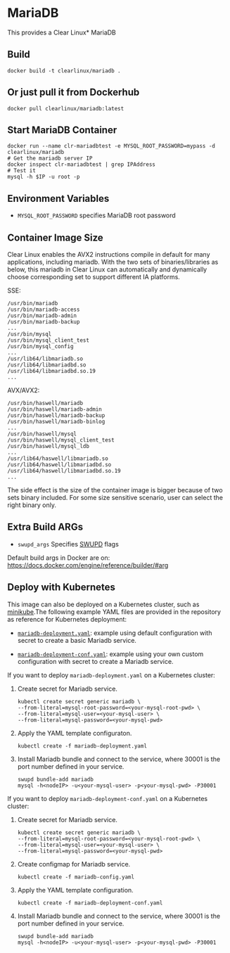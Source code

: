MariaDB
=======

This provides a Clear Linux* MariaDB

Build
-----
```
docker build -t clearlinux/mariadb .
```

Or just pull it from Dockerhub
---------------------------
```
docker pull clearlinux/mariadb:latest
```

Start MariaDB Container
-----------------------
```
docker run --name clr-mariadbtest -e MYSQL_ROOT_PASSWORD=mypass -d clearlinux/mariadb
# Get the mariadb server IP
docker inspect clr-mariadbtest | grep IPAddress
# Test it
mysql -h $IP -u root -p
```

Environment Variables
---------------------
- ``MYSQL_ROOT_PASSWORD`` specifies MariaDB root password


Container Image Size
---------------------
Clear Linux enables the AVX2 instructions compile in default for many applications, including mariadb.
With the two sets of binaries/libraries as below, this mariadb in Clear Linux can automatically and 
dynamically choose corresponding set to support different IA platforms.

SSE:
```
/usr/bin/mariadb
/usr/bin/mariadb-access
/usr/bin/mariadb-admin
/usr/bin/mariadb-backup
...
/usr/bin/mysql
/usr/bin/mysql_client_test
/usr/bin/mysql_config
...
/usr/lib64/libmariadb.so
/usr/lib64/libmariadbd.so
/usr/lib64/libmariadbd.so.19
...
```

AVX/AVX2:
```
/usr/bin/haswell/mariadb
/usr/bin/haswell/mariadb-admin
/usr/bin/haswell/mariadb-backup
/usr/bin/haswell/mariadb-binlog
...
/usr/bin/haswell/mysql
/usr/bin/haswell/mysql_client_test
/usr/bin/haswell/mysql_ldb
...
/usr/lib64/haswell/libmariadb.so
/usr/lib64/haswell/libmariadbd.so
/usr/lib64/haswell/libmariadbd.so.19
...
```

The side effect is the size of the container image is bigger because of two sets binary included. For some size sensitive scenario, user can select the right binary only. 

Extra Build ARGs
----------------
- ``swupd_args`` Specifies [SWUPD](https://github.com/clearlinux/swupd-client/blob/master/docs/swupd.1.rst#options) flags

Default build args in Docker are on: https://docs.docker.com/engine/reference/builder/#arg

## Deploy with Kubernetes

This image can also be deployed on a Kubernetes cluster, such as [minikube](https://kubernetes.io/docs/setup/learning-environment/minikube/).The following example YAML files are provided in the repository as reference for Kubernetes deployment:

- [`mariadb-deployment.yaml`](https://github.com/clearlinux/dockerfiles/blob/master/mariadb/mariadb-deployment.yaml): example using default configuration with secret to create a basic Mariadb service.

- [`mariadb-deployment-conf.yaml`](https://github.com/clearlinux/dockerfiles/blob/master/mariadb/mariadb-deployment-conf.yaml): example using your own custom configuration with secret to create a Mariadb service.

  

If you want to deploy `mariadb-deployment.yaml` on a Kubernetes cluster:

1. Create secret for Mariadb service.

   ```
   kubectl create secret generic mariadb \
   --from-literal=mysql-root-password=<your-mysql-root-pwd> \
   --from-literal=mysql-user=<your-mysql-user> \
   --from-literal=mysql-password=<your-mysql-pwd>
   ```

2. Apply the YAML template configuraton.

   ```
   kubectl create -f mariadb-deployment.yaml
   ```

3. Install Mariadb bundle and connect to the service, where 30001 is the port number defined in your service.

   ```
   swupd bundle-add mariadb
   mysql -h<nodeIP> -u<your-mysql-user> -p<your-mysql-pwd> -P30001
   ```



If you want to deploy `mariadb-deployment-conf.yaml` on a Kubernetes cluster:

1. Create secret for Mariadb service.

   ```
   kubectl create secret generic mariadb \
   --from-literal=mysql-root-password=<your-mysql-root-pwd> \
   --from-literal=mysql-user=<your-mysql-user> \
   --from-literal=mysql-password=<your-mysql-pwd>
   ```

2. Create configmap for Mariadb service.

   ```
   kubectl create -f mariadb-config.yaml
   ```

3. Apply the YAML template configuration.

   ```
   kubectl create -f mariadb-deployment-conf.yaml
   ```

4. Install Mariadb bundle and connect to the service, where 30001 is the port number defined in your service.

   ```
   swupd bundle-add mariadb
   mysql -h<nodeIP> -u<your-mysql-user> -p<your-mysql-pwd> -P30001
   ```

   